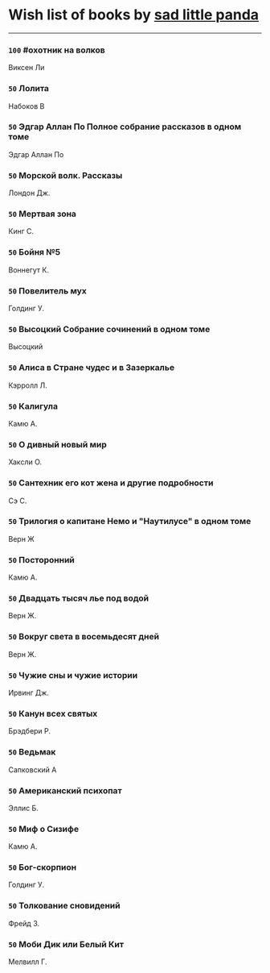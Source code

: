 # Wish list of books by [sad little panda](https://www.facebook.com/app_scoped_user_id/1882525281990290/)
---

### `100` #охотник на волков
Виксен Ли

### `50` Лолита
Набоков В

### `50` Эдгар Аллан По Полное собрание рассказов в одном томе
Эдгар Аллан По

### `50` Морской волк. Рассказы
Лондон Дж.

### `50` Мертвая зона
Кинг С.

### `50` Бойня №5
Воннегут К.

### `50` Повелитель мух
Голдинг У.

### `50` Высоцкий Собрание сочинений в одном томе
Высоцкий

### `50` Алиса в Стране чудес и в Зазеркалье
Кэрролл Л.

### `50` Калигула
Камю А.

### `50` О дивный новый мир
Хаксли О.

### `50` Сантехник его кот жена и другие подробности
Сэ С.

### `50` Трилогия о капитане Немо и "Наутилусе" в одном томе
Верн Ж

### `50` Посторонний
Камю А.

### `50` Двадцать тысяч лье под водой
Верн Ж.

### `50` Вокруг света в восемьдесят дней
Верн Ж.

### `50` Чужие сны и чужие истории
Ирвинг Дж.

### `50` Канун всех святых
Брэдбери Р.

### `50` Ведьмак
Сапковский А

### `50` Американский психопат
Эллис Б.

### `50` Миф о Сизифе
Камю А.

### `50` Бог-скорпион
Голдинг У.

### `50` Толкование сновидений
Фрейд З.

### `50` Моби Дик или Белый Кит
Мелвилл Г.

